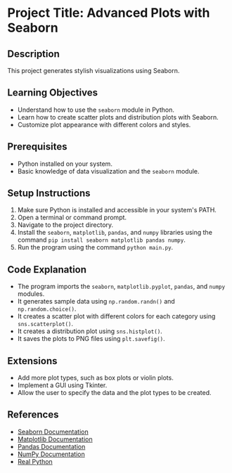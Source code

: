# Project Title: Advanced Plots with Seaborn

## Description
This project generates stylish visualizations using Seaborn.

## Learning Objectives
- Understand how to use the `seaborn` module in Python.
- Learn how to create scatter plots and distribution plots with Seaborn.
- Customize plot appearance with different colors and styles.

## Prerequisites
- Python installed on your system.
- Basic knowledge of data visualization and the `seaborn` module.

## Setup Instructions
1.  Make sure Python is installed and accessible in your system's PATH.
2.  Open a terminal or command prompt.
3.  Navigate to the project directory.
4.  Install the `seaborn`, `matplotlib`, `pandas`, and `numpy` libraries using the command `pip install seaborn matplotlib pandas numpy`.
5.  Run the program using the command `python main.py`.

## Code Explanation
- The program imports the `seaborn`, `matplotlib.pyplot`, `pandas`, and `numpy` modules.
- It generates sample data using `np.random.randn()` and `np.random.choice()`.
- It creates a scatter plot with different colors for each category using `sns.scatterplot()`.
- It creates a distribution plot using `sns.histplot()`.
- It saves the plots to PNG files using `plt.savefig()`.

## Extensions
- Add more plot types, such as box plots or violin plots.
- Implement a GUI using Tkinter.
- Allow the user to specify the data and the plot types to be created.

## References
- [Seaborn Documentation](https://seaborn.pydata.org/)
- [Matplotlib Documentation](https://matplotlib.org/stable/api/_as_gen/matplotlib.pyplot.html)
- [Pandas Documentation](https://pandas.pydata.org/docs/)
- [NumPy Documentation](https://numpy.org/doc/)
- [Real Python](https://realpython.com/)
